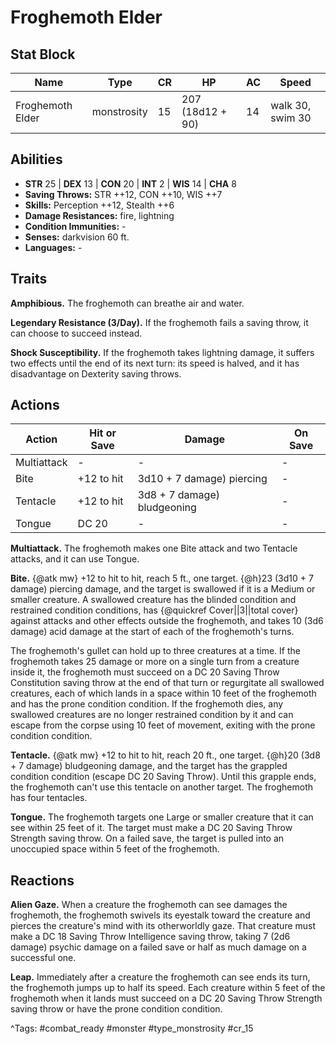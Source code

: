 # Froghemoth Elder

## Stat Block

| Name | Type | CR | HP | AC | Speed |
|------|------|----|----|----|-------|
| Froghemoth Elder | monstrosity | 15 | 207 (18d12 + 90) | 14 | walk 30, swim 30 |

## Abilities

- **STR** 25 | **DEX** 13 | **CON** 20 | **INT** 2 | **WIS** 14 | **CHA** 8
- **Saving Throws:** STR ++12, CON ++10, WIS ++7  
- **Skills:** Perception ++12, Stealth ++6  
- **Damage Resistances:** fire, lightning  
- **Condition Immunities:** -  
- **Senses:** darkvision 60 ft.  
- **Languages:** -

## Traits

**Amphibious.** The froghemoth can breathe air and water.

**Legendary Resistance (3/Day).** If the froghemoth fails a saving throw, it can choose to succeed instead.

**Shock Susceptibility.** If the froghemoth takes lightning damage, it suffers two effects until the end of its next turn: its speed is halved, and it has disadvantage on Dexterity saving throws.


## Actions

| Action | Hit or Save | Damage | On Save |
|--------|--------------|--------|----------|
| Multiattack | - | - | - |
| Bite | +12 to hit | 3d10 + 7 damage) piercing | - |
| Tentacle | +12 to hit | 3d8 + 7 damage) bludgeoning | - |
| Tongue | DC 20 | - | - |

**Multiattack.** The froghemoth makes one Bite attack and two Tentacle attacks, and it can use Tongue.

**Bite.** {@atk mw} +12 to hit to hit, reach 5 ft., one target. {@h}23 (3d10 + 7 damage) piercing damage, and the target is swallowed if it is a Medium or smaller creature. A swallowed creature has the blinded condition and restrained condition conditions, has {@quickref Cover||3||total cover} against attacks and other effects outside the froghemoth, and takes 10 (3d6 damage) acid damage at the start of each of the froghemoth's turns.

The froghemoth's gullet can hold up to three creatures at a time. If the froghemoth takes 25 damage or more on a single turn from a creature inside it, the froghemoth must succeed on a DC 20 Saving Throw Constitution saving throw at the end of that turn or regurgitate all swallowed creatures, each of which lands in a space within 10 feet of the froghemoth and has the prone condition condition. If the froghemoth dies, any swallowed creatures are no longer restrained condition by it and can escape from the corpse using 10 feet of movement, exiting with the prone condition condition.

**Tentacle.** {@atk mw} +12 to hit to hit, reach 20 ft., one target. {@h}20 (3d8 + 7 damage) bludgeoning damage, and the target has the grappled condition condition (escape DC 20 Saving Throw). Until this grapple ends, the froghemoth can't use this tentacle on another target. The froghemoth has four tentacles.

**Tongue.** The froghemoth targets one Large or smaller creature that it can see within 25 feet of it. The target must make a DC 20 Saving Throw Strength saving throw. On a failed save, the target is pulled into an unoccupied space within 5 feet of the froghemoth.

## Reactions

**Alien Gaze.** When a creature the froghemoth can see damages the froghemoth, the froghemoth swivels its eyestalk toward the creature and pierces the creature's mind with its otherworldly gaze. That creature must make a DC 18 Saving Throw Intelligence saving throw, taking 7 (2d6 damage) psychic damage on a failed save or half as much damage on a successful one.

**Leap.** Immediately after a creature the froghemoth can see ends its turn, the froghemoth jumps up to half its speed. Each creature within 5 feet of the froghemoth when it lands must succeed on a DC 20 Saving Throw Strength saving throw or have the prone condition condition.



^Tags: #combat_ready #monster #type_monstrosity #cr_15